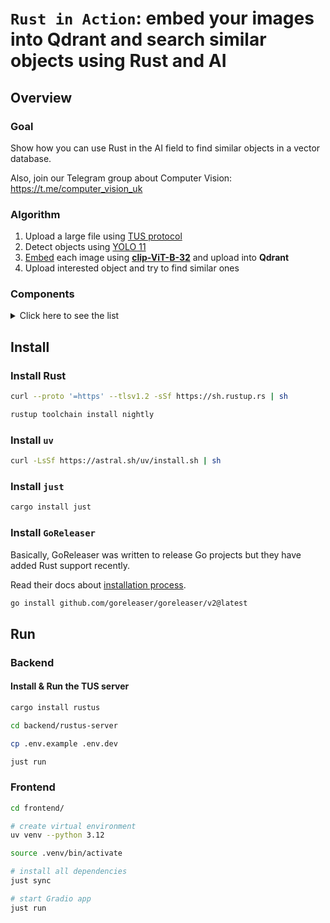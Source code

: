 # `Rust in Action`: embed your images into Qdrant and search similar objects using Rust and AI

## Overview

### Goal

Show how you can use Rust in the AI field to find similar objects in a vector database.

Also, join our Telegram group about Computer Vision: https://t.me/computer_vision_uk

### Algorithm

1. Upload a large file using [TUS protocol][4]
2. Detect objects using [YOLO 11][3]
3. [Embed][1] each image using [**clip-ViT-B-32**][2] and upload into **Qdrant**
4. Upload interested object and try to find similar ones

### Components

<details>
  <summary>Click here to see the list</summary>

Backend:

  - https://github.com/s3rius/rustus
  - https://github.com/qdrant/qdrant
  - https://github.com/qdrant/rust-client
  - https://github.com/Anush008/fastembed-rs
  - https://github.com/egorsmkv/yolo-inference
  - https://github.com/svenstaro/miniserve

Frontend:

  - https://github.com/gradio-app/gradio
  - https://github.com/qdrant/fastembed

Devtools:

  - https://github.com/astral-sh/uv
  - https://github.com/astral-sh/ruff
  - https://github.com/casey/just
  - https://github.com/goreleaser/goreleaser
  
</details>

## Install

### Install Rust

```bash
curl --proto '=https' --tlsv1.2 -sSf https://sh.rustup.rs | sh

rustup toolchain install nightly
```

### Install `uv`

```bash
curl -LsSf https://astral.sh/uv/install.sh | sh
```

### Install `just`

```bash
cargo install just
```

### Install `GoReleaser`

Basically, GoReleaser was written to release Go projects but they have added Rust support recently.

Read their docs about [installation process][5].

```bash
go install github.com/goreleaser/goreleaser/v2@latest
```

## Run

### Backend

#### Install & Run the TUS server

```bash
cargo install rustus

cd backend/rustus-server

cp .env.example .env.dev

just run
```

### Frontend

```bash
cd frontend/

# create virtual environment
uv venv --python 3.12

source .venv/bin/activate

# install all dependencies
just sync

# start Gradio app
just run
```

[1]: https://en.wikipedia.org/wiki/Word_embedding
[2]: https://huggingface.co/Qdrant/clip-ViT-B-32-vision
[3]: https://docs.ultralytics.com/models/yolo11/
[4]: https://tus.io/
[5]: https://goreleaser.com/install/

